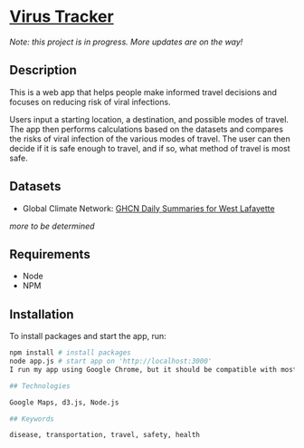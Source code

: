  # [Virus Tracker](http://ironhack-danzheng.herokuapp.com)
 
_Note: this project is in progress. More updates are on the way!_
 
 ## Description

 This is a web app that helps people make informed travel decisions and focuses on reducing risk of viral infections.
 
 Users input a starting location, a destination, and possible modes of travel. The app then performs calculations based on the datasets and compares the risks of viral infection of the various modes of travel. The user can then decide if it is safe enough to travel, and if so, what method of travel is most safe.
 
 ## Datasets

 - Global Climate Network: [GHCN Daily Summaries for West Lafayette](http://www.ncdc.noaa.gov/cdo-web/datasets/GHCND/locations/CITY:US180006/detail)
 
_more to be determined_
 
 ## Requirements

 - Node
 - NPM
 
 ## Installation

 To install packages and start the app, run:

 ```bash
 npm install # install packages
 node app.js # start app on 'http://localhost:3000'
 I run my app using Google Chrome, but it should be compatible with most browsers. The app is not currently mobile friendly.
 
 ## Technologies

 Google Maps, d3.js, Node.js
 
 ## Keywords

 disease, transportation, travel, safety, health
